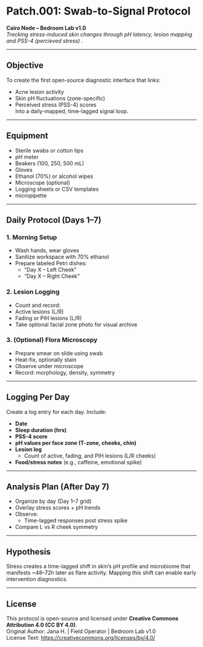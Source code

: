 # Patch.001: Swab-to-Signal Protocol  
**Cairo Node – Bedroom Lab v1.0**  
_Tracking stress-induced skin changes through pH latency, lesion mapping and PSS-4 (percieved stress) ._

---

## Objective

To create the first open-source diagnostic interface that links:
- Acne lesion activity
- Skin pH fluctuations (zone-specific)
- Perceived stress (PSS-4) scores  
Into a daily-mapped, time-lagged signal loop.

---

## Equipment


- Sterile swabs or cotton tips
- pH meter
- Beakers (100, 250, 500 mL)
- Gloves
- Ethanol (70%) or alcohol wipes
- Microscope (optional)
- Logging sheets or CSV templates
- micropipette

---

## Daily Protocol (Days 1–7)

### 1. Morning Setup
- Wash hands, wear gloves
- Sanitize workspace with 70% ethanol
- Prepare labeled Petri dishes:
  - “Day X – Left Cheek”
  - “Day X – Right Cheek”
 
### 2. Lesion Logging
- Count and record:
- Active lesions (L/R)
- Fading or PIH lesions (L/R)
- Take optional facial zone photo for visual archive


### 3. (Optional) Flora Microscopy
- Prepare smear on slide using swab
- Heat-fix, optionally stain
- Observe under microscope
- Record: morphology, density, symmetry


---

## Logging Per Day

Create a log entry for each day. Include:

- **Date**  
- **Sleep duration (hrs)**  
- **PSS-4 score**  
- **pH values per face zone (T-zone, cheeks, chin)**  
- **Lesion log**  
  - Count of active, fading, and PIH lesions (L/R cheeks)
- **Food/stress notes** (e.g., caffeine, emotional spike)

---

## Analysis Plan (After Day 7)


- Organize by day (Day 1–7 grid)
- Overlay stress scores + pH trends
- Observe:
  - Time-lagged responses post stress spike
- Compare L vs R cheek symmetry

---

## Hypothesis

Stress creates a time-lagged shift in skin’s pH profile and microbiome that manifests ~48–72h later as flare activity. Mapping this shift can enable early intervention diagnostics.

---

## License
This protocol is open-source and licensed under **Creative Commons Attribution 4.0 (CC BY 4.0)**.  
Original Author: Jana H. | Field Operator | Bedroom Lab v1.0  
License Text: https://creativecommons.org/licenses/by/4.0/

